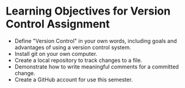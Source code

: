 # Learning Objectives for Version Control Assignment

* Define "Version Control" in your own words, including goals and advantages of using a version control system.
* Install git on your own computer.
* Create a local repository to track changes to a file.
* Demonstrate how to write meaningful comments for a committed change.
* Create a GitHub account for use this semester.

